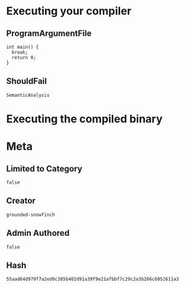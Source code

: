 # Executing your compiler

## ProgramArgumentFile

```
int main() {
  break;
  return 0;
}
```

## ShouldFail

```
SemanticAnalysis
```

# Executing the compiled binary

# Meta

## Limited to Category

```
false
```

## Creator

```
grounded-snowfinch
```

## Admin Authored

```
false
```

## Hash

```
55aad64d979f7a2ed0c385b402d91a39f9e21afbbf7c29c2a3b266c6051611a3
```
